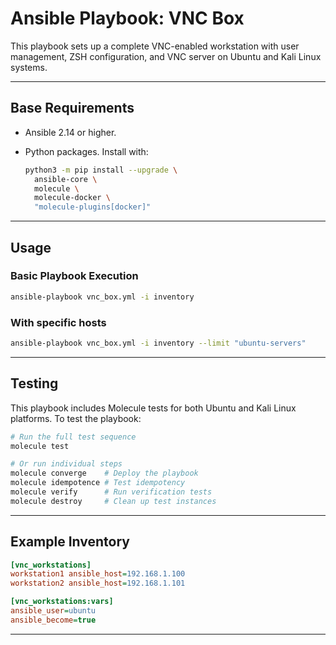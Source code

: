 # Ansible Playbook: VNC Box

This playbook sets up a complete VNC-enabled workstation with user management,
ZSH configuration, and VNC server on Ubuntu and Kali Linux systems.

---

## Base Requirements

- Ansible 2.14 or higher.
- Python packages. Install with:

  ```bash
  python3 -m pip install --upgrade \
    ansible-core \
    molecule \
    molecule-docker \
    "molecule-plugins[docker]"
  ```

---

## Usage

### Basic Playbook Execution

```bash
ansible-playbook vnc_box.yml -i inventory
```

### With specific hosts

```bash
ansible-playbook vnc_box.yml -i inventory --limit "ubuntu-servers"
```

---

## Testing

This playbook includes Molecule tests for both Ubuntu and Kali Linux platforms.
To test the playbook:

```bash
# Run the full test sequence
molecule test

# Or run individual steps
molecule converge    # Deploy the playbook
molecule idempotence # Test idempotency
molecule verify      # Run verification tests
molecule destroy     # Clean up test instances
```

---

## Example Inventory

```ini
[vnc_workstations]
workstation1 ansible_host=192.168.1.100
workstation2 ansible_host=192.168.1.101

[vnc_workstations:vars]
ansible_user=ubuntu
ansible_become=true
```

---

<!-- DOCSIBLE START -->
<!-- DOCSIBLE END -->
